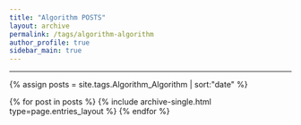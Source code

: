```yaml
---
title: "Algorithm POSTS"
layout: archive
permalink: /tags/algorithm-algorithm
author_profile: true
sidebar_main: true
---
```


---

{% assign posts = site.tags.Algorithm_Algorithm | sort:"date" %}

{% for post in posts %}
  {% include archive-single.html type=page.entries_layout %}
{% endfor %}
